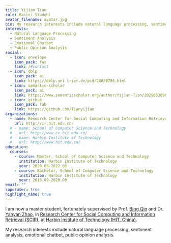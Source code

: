 ```yaml
---
title: Yijian Tian
role: Master Student
avatar_filename: avatar.jpg
bio: My research interests include natural language processing, sentiment analysis.
interests:
  - Natural Language Processing
  - Sentiment Analysis
  - Emotional Chatbot
  - Public Opinion Analysis
social:
  - icon: envelope
    icon_pack: fas
    link: /#contact
  - icon: dblp
    icon_pack: ai
    link: https://dblp.uni-trier.de/pid/280/0756.html
  - icon: semantic-scholar
    icon_pack: ai
    link: https://www.semanticscholar.org/author/Yijian-Tian/2029653096
  - icon: github
    icon_pack: fab
    link: https://github.com/Tianyijian
organizations:
  - name: Research Center for Social Computing and Information Retrieval
    url: http://ir.hit.edu.cn/
  # - name: School of Computer Science and Technology
  #   url: http://www.cs.hit.edu.cn/
  # - name: Harbin Institute of Technology
  #   url: http://www.hit.edu.cn/
education:
  courses:
    - course: Master, School of Computer Science and Technology
      institution: Harbin Institute of Technology
      year: 2020.09-2022.08
    - course: Bachelor, School of Computer Science and Technology
      institution: Harbin Institute of Technology
      year: 2016.09-2020.08
email: ""
superuser: true
highlight_name: true
---
```

I am now a master student, fortunately supervised by Prof. [Bing Qin](http://ir.hit.edu.cn/~qinb/) and Dr. [Yanyan Zhao](http://ir.hit.edu.cn/~yanyan/), in [Research Center for Social Computing and Information Retrieval (SCIR)](http://ir.hit.edu.cn/), at [Harbin Institute of Technology (HIT, China)](http://www.hit.edu.cn/).

My research interests include natural language processing, sentiment analysis, emotional chatbot, public opinion analysis. 

<!-- I obtained B.S. degree in School of Computer Science and Technology from HIT in June 2020. -->

<!-- {{< icon name="download" pack="fas" >}} Download my {{< staticref "uploads/demo_resume.pdf" "newtab" >}}resumé{{< /staticref >}}. -->